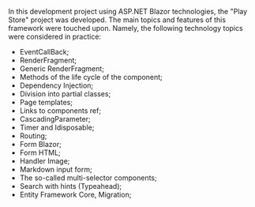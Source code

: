 In this development project using ASP.NET Blazor technologies, the "Play Store" project was developed. The main topics and features of this framework were touched upon.
Namely, the following technology topics were considered in practice:
- EventCallBack;
- RenderFragment;
- Generic RenderFragment;
- Methods of the life cycle of the component;
- Dependency Injection;
- Division into partial classes;
- Page templates;
- Links to components ref;
- CascadingParameter;
- Timer and Idisposable;
- Routing;
- Form Blazor;
- Form HTML;
- Handler Image;
- Markdown input form;
- The so-called multi-selector components;
- Search with hints (Typeahead);
- Entity Framework Core, Migration;
